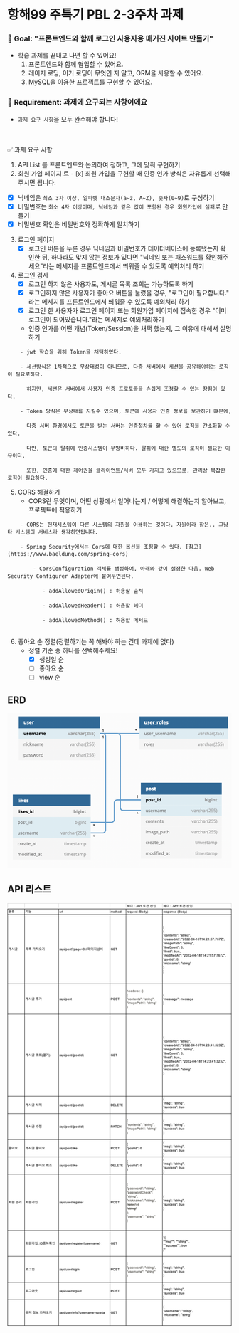 
# 항해99 주특기 PBL 2-3주차 과제

### 🏁 **Goal:  "프론트엔드와 함께 로그인 사용자용 매거진 사이트 만들기"**

- 학습 과제를 끝내고 나면 할 수 있어요!
    1. 프론트엔드와 함께 협업할 수 있어요.
    2. 레이지 로딩, 이거 로딩이 무엇인 지 알고, ORM을 사용할 수 있어요.
    3. MySQL을 이용한 프로젝트를 구현할 수 있어요.

### 🚩 **Requirement:  과제에 요구되는 사항이에요**

- `과제 요구 사항`을 모두 완수해야 합니다!
<br>
<br>
    ✅ 과제 요구 사항


1. API List 를 프론트엔드와 논의하여 정하고, 그에 맞춰 구현하기
2. 회원 가입 페이지
트  - [x] 회원 가입을 구현할 때 인증 인가 방식은 자유롭게 선택해주시면 됩니다.
  - [x] 닉네임은 `최소 3자 이상, 알파벳 대소문자(a~z, A~Z), 숫자(0~9)`로 구성하기
  - [x] 비밀번호는 `최소 4자 이상이며, 닉네임과 같은 값이 포함된 경우 회원가입에 실패`로 만들기
  - [x] 비밀번호 확인은 비밀번호와 정확하게 일치하기

3. 로그인 페이지
   - [x] 로그인 버튼을 누른 경우 닉네임과 비밀번호가 데이터베이스에 등록됐는지 확인한 뒤, 하나라도 맞지 않는 정보가 있다면 "닉네임 또는 패스워드를 확인해주세요"라는 메세지를 프론트엔드에서 띄워줄 수 있도록 예외처리 하기

4. 로그인 검사
   - [x] 로그인 하지 않은 사용자도, 게시글 목록 조회는 가능하도록 하기
   - [x] 로그인하지 않은 사용자가 좋아요 버튼을 눌렀을 경우, "로그인이 필요합니다." 라는 메세지를 프론트엔드에서 띄워줄 수 있도록 예외처리 하기
   - [x] 로그인 한 사용자가 로그인 페이지 또는 회원가입 페이지에 접속한 경우 "이미 로그인이 되어있습니다."라는 메세지로 예외처리하기
   - 인증 인가를 어떤 개념(Token/Session)을 채택 했는지, 그 이유에 대해서 설명하기
```
    - jwt 학습을 위해 Token을 채택하였다.
   
    - 세션방식은 1차적으로 무상태성이 아니므로, 다중 서버에서 세션을 공유해야하는 로직이 필요로하다.
    
      하지만, 세션은 서버에서 사용자 인증 프로토콜을 손쉽게 조정할 수 있는 장점이 있다.

    - Token 방식은 무상태를 지킬수 있으며, 토큰에 사용자 인증 정보를 보관하기 떄문에,

      다중 서버 환경에서도 토큰을 받는 서버는 인증절차를 할 수 있어 로직을 간소화할 수 있다.

      다만, 토큰의 탈취에 인증시스템이 무방비하다. 탈취에 대한 별도의 로직이 필요한 이유이다.

      또한, 인증에 대한 제어권을 클라이언트/서버 모두 가지고 있으므로, 관리상 복잡한 로직이 필요하다.
```

5. CORS 해결하기
   - CORS란 무엇이며, 어떤 상황에서 일어나는지 / 어떻게 해결하는지 알아보고, 프로젝트에 적용하기
```
    - CORS는 현재시스템이 다른 시스템의 자원을 이용하는 것이다. 자원이라 함은.. 그냥 타 시스템의 서비스라 생각하면됩니다.
    
    - Spring Security에서는 Cors에 대한 옵션을 조정할 수 있다. [참고](https://www.baeldung.com/spring-cors)
    
        - CorsConfiguration 객체를 생성하여, 아래와 같이 설정한 다음. Web Security Configurer Adapter에 붙여두면된다.
        
           - addAllowedOrigin() : 허용할 출처
           
           - addAllowedHeader() : 허용할 헤더
           
           - addAllowedMethod() : 허용할 메서드
           
```


6. 좋아요 순 정렬(정렬하기는 꼭 해봐야 하는 건데 과제에 없다)
   - 정렬 기준 중 하나를 선택해주세요!
       - [x] 생성일 순
       - [ ] 좋아요 순
       - [ ] view 순

## ERD

![img.png](image/erd.png)


## API 리스트

![img.png](image/API_list.png)

